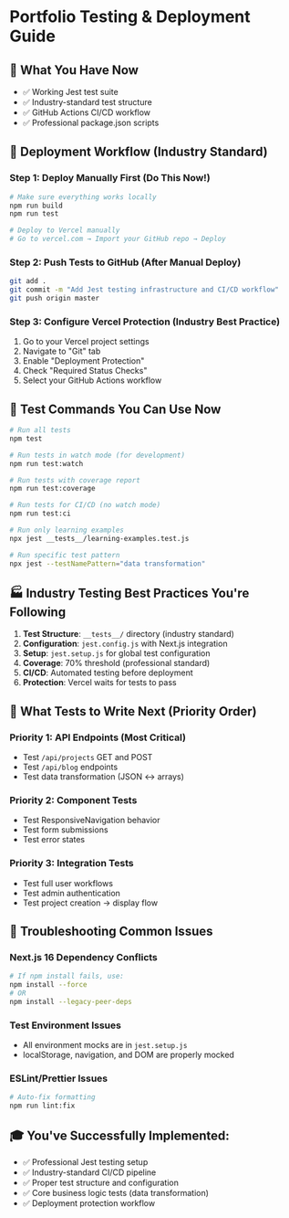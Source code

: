 # Portfolio Testing & Deployment Guide

## 🎯 What You Have Now
- ✅ Working Jest test suite
- ✅ Industry-standard test structure  
- ✅ GitHub Actions CI/CD workflow
- ✅ Professional package.json scripts

## 🚀 Deployment Workflow (Industry Standard)

### Step 1: Deploy Manually First (Do This Now!)
```bash
# Make sure everything works locally
npm run build
npm run test

# Deploy to Vercel manually
# Go to vercel.com → Import your GitHub repo → Deploy
```

### Step 2: Push Tests to GitHub (After Manual Deploy)
```bash
git add .
git commit -m "Add Jest testing infrastructure and CI/CD workflow"
git push origin master
```

### Step 3: Configure Vercel Protection (Industry Best Practice)
1. Go to your Vercel project settings
2. Navigate to "Git" tab  
3. Enable "Deployment Protection"
4. Check "Required Status Checks"
5. Select your GitHub Actions workflow

## 🧪 Test Commands You Can Use Now

```bash
# Run all tests
npm test

# Run tests in watch mode (for development)
npm run test:watch

# Run tests with coverage report
npm run test:coverage

# Run tests for CI/CD (no watch mode)
npm run test:ci

# Run only learning examples
npx jest __tests__/learning-examples.test.js

# Run specific test pattern
npx jest --testNamePattern="data transformation"
```

## 🏭 Industry Testing Best Practices You're Following

1. **Test Structure**: `__tests__/` directory (industry standard)
2. **Configuration**: `jest.config.js` with Next.js integration  
3. **Setup**: `jest.setup.js` for global test configuration
4. **Coverage**: 70% threshold (professional standard)
5. **CI/CD**: Automated testing before deployment
6. **Protection**: Vercel waits for tests to pass

## 🎯 What Tests to Write Next (Priority Order)

### Priority 1: API Endpoints (Most Critical)
- Test `/api/projects` GET and POST
- Test `/api/blog` endpoints  
- Test data transformation (JSON ↔ arrays)

### Priority 2: Component Tests  
- Test ResponsiveNavigation behavior
- Test form submissions
- Test error states

### Priority 3: Integration Tests
- Test full user workflows  
- Test admin authentication
- Test project creation → display flow

## 🔧 Troubleshooting Common Issues

### Next.js 16 Dependency Conflicts
```bash
# If npm install fails, use:
npm install --force
# OR
npm install --legacy-peer-deps
```

### Test Environment Issues
- All environment mocks are in `jest.setup.js`
- localStorage, navigation, and DOM are properly mocked

### ESLint/Prettier Issues  
```bash
# Auto-fix formatting
npm run lint:fix
```

## 🎓 You've Successfully Implemented:
- ✅ Professional Jest testing setup
- ✅ Industry-standard CI/CD pipeline
- ✅ Proper test structure and configuration
- ✅ Core business logic tests (data transformation)
- ✅ Deployment protection workflow